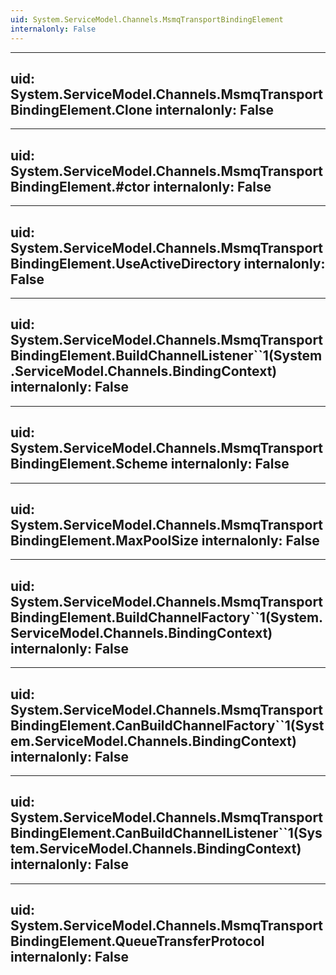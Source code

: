 ```yaml
---
uid: System.ServiceModel.Channels.MsmqTransportBindingElement
internalonly: False
---
```


---
uid: System.ServiceModel.Channels.MsmqTransportBindingElement.Clone
internalonly: False
---

---
uid: System.ServiceModel.Channels.MsmqTransportBindingElement.#ctor
internalonly: False
---

---
uid: System.ServiceModel.Channels.MsmqTransportBindingElement.UseActiveDirectory
internalonly: False
---

---
uid: System.ServiceModel.Channels.MsmqTransportBindingElement.BuildChannelListener``1(System.ServiceModel.Channels.BindingContext)
internalonly: False
---

---
uid: System.ServiceModel.Channels.MsmqTransportBindingElement.Scheme
internalonly: False
---

---
uid: System.ServiceModel.Channels.MsmqTransportBindingElement.MaxPoolSize
internalonly: False
---

---
uid: System.ServiceModel.Channels.MsmqTransportBindingElement.BuildChannelFactory``1(System.ServiceModel.Channels.BindingContext)
internalonly: False
---

---
uid: System.ServiceModel.Channels.MsmqTransportBindingElement.CanBuildChannelFactory``1(System.ServiceModel.Channels.BindingContext)
internalonly: False
---

---
uid: System.ServiceModel.Channels.MsmqTransportBindingElement.CanBuildChannelListener``1(System.ServiceModel.Channels.BindingContext)
internalonly: False
---

---
uid: System.ServiceModel.Channels.MsmqTransportBindingElement.QueueTransferProtocol
internalonly: False
---
